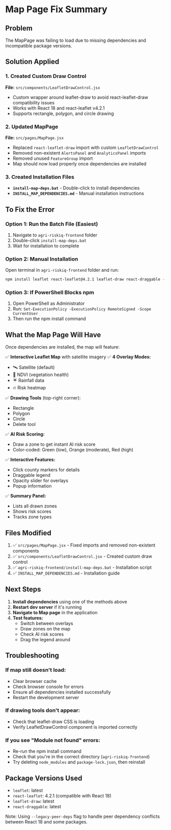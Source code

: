 # Map Page Fix Summary

## Problem
The MapPage was failing to load due to missing dependencies and incompatible package versions.

## Solution Applied

### 1. Created Custom Draw Control
**File:** `src/components/LeafletDrawControl.jsx`
- Custom wrapper around leaflet-draw to avoid react-leaflet-draw compatibility issues
- Works with React 18 and react-leaflet v4.2.1
- Supports rectangle, polygon, and circle drawing

### 2. Updated MapPage
**File:** `src/pages/MapPage.jsx`
- Replaced `react-leaflet-draw` import with custom `LeafletDrawControl`
- Removed non-existent `AlertsPanel` and `AnalyticsPanel` imports
- Removed unused `FeatureGroup` import
- Map should now load properly once dependencies are installed

### 3. Created Installation Files
- **`install-map-deps.bat`** - Double-click to install dependencies
- **`INSTALL_MAP_DEPENDENCIES.md`** - Manual installation instructions

## To Fix the Error

### Option 1: Run the Batch File (Easiest)
1. Navigate to `agri-riskiq-frontend` folder
2. Double-click `install-map-deps.bat`
3. Wait for installation to complete

### Option 2: Manual Installation
Open terminal in `agri-riskiq-frontend` folder and run:

```bash
npm install leaflet react-leaflet@4.2.1 leaflet-draw react-draggable --legacy-peer-deps
```

### Option 3: If PowerShell Blocks npm
1. Open PowerShell as Administrator
2. Run: `Set-ExecutionPolicy -ExecutionPolicy RemoteSigned -Scope CurrentUser`
3. Then run the npm install command

## What the Map Page Will Have

Once dependencies are installed, the map will feature:

✅ **Interactive Leaflet Map** with satellite imagery
✅ **4 Overlay Modes:**
   - 🛰 Satellite (default)
   - 🌿 NDVI (vegetation health)
   - ☔ Rainfall data
   - 🔥 Risk heatmap

✅ **Drawing Tools** (top-right corner):
   - Rectangle
   - Polygon
   - Circle
   - Delete tool

✅ **AI Risk Scoring:**
   - Draw a zone to get instant AI risk score
   - Color-coded: Green (low), Orange (moderate), Red (high)

✅ **Interactive Features:**
   - Click county markers for details
   - Draggable legend
   - Opacity slider for overlays
   - Popup information

✅ **Summary Panel:**
   - Lists all drawn zones
   - Shows risk scores
   - Tracks zone types

## Files Modified

1. ✅ `src/pages/MapPage.jsx` - Fixed imports and removed non-existent components
2. ✅ `src/components/LeafletDrawControl.jsx` - Created custom draw control
3. ✅ `agri-riskiq-frontend/install-map-deps.bat` - Installation script
4. ✅ `INSTALL_MAP_DEPENDENCIES.md` - Installation guide

## Next Steps

1. **Install dependencies** using one of the methods above
2. **Restart dev server** if it's running
3. **Navigate to Map page** in the application
4. **Test features:**
   - Switch between overlays
   - Draw zones on the map
   - Check AI risk scores
   - Drag the legend around

## Troubleshooting

### If map still doesn't load:
- Clear browser cache
- Check browser console for errors
- Ensure all dependencies installed successfully
- Restart the development server

### If drawing tools don't appear:
- Check that leaflet-draw CSS is loading
- Verify LeafletDrawControl component is imported correctly

### If you see "Module not found" errors:
- Re-run the npm install command
- Check that you're in the correct directory (`agri-riskiq-frontend`)
- Try deleting `node_modules` and `package-lock.json`, then reinstall

## Package Versions Used

- `leaflet`: latest
- `react-leaflet`: 4.2.1 (compatible with React 18)
- `leaflet-draw`: latest
- `react-draggable`: latest

Note: Using `--legacy-peer-deps` flag to handle peer dependency conflicts between React 18 and some packages.
